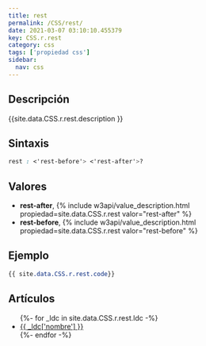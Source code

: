 ```yaml
---
title: rest
permalink: /CSS/rest/
date: 2021-03-07 03:10:10.455379
key: CSS.r.rest
category: css
tags: ['propiedad css']
sidebar: 
  nav: css
---
```


## Descripción
{{site.data.CSS.r.rest.description }}

## Sintaxis
~~~css
rest : <'rest-before'> <'rest-after'>?
~~~

## Valores
* **rest-after**,  {% include w3api/value_description.html propiedad=site.data.CSS.r.rest valor="rest-after" %}
* **rest-before**,  {% include w3api/value_description.html propiedad=site.data.CSS.r.rest valor="rest-before" %}

## Ejemplo
~~~css
{{ site.data.CSS.r.rest.code}}
~~~

## Artículos
<ul>
{%- for _ldc in site.data.CSS.r.rest.ldc -%}
   <li>
       <a href="{{_ldc['url'] }}">{{ _ldc['nombre'] }}</a>
   </li>
{%- endfor -%}
</ul>
